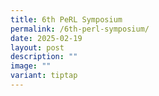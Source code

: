 ```yaml
---
title: 6th PeRL Symposium
permalink: /6th-perl-symposium/
date: 2025-02-19
layout: post
description: ""
image: ""
variant: tiptap
---
```

